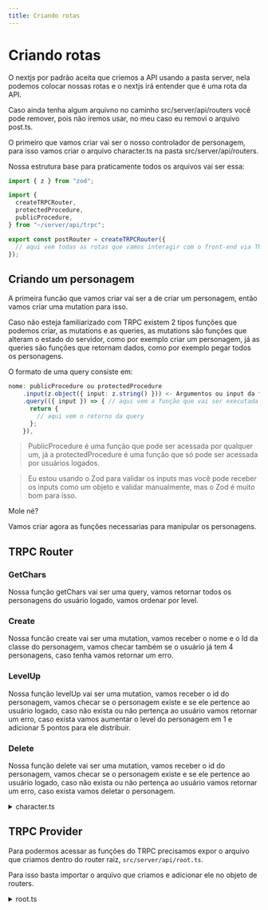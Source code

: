 ```yaml
---
title: Criando rotas
---
```


# Criando rotas

O nextjs por padrão aceita que criemos a API usando a pasta server, nela podemos colocar nossas rotas e o nextjs irá entender que é uma rota da API.

Caso ainda tenha algum arquivno no caminho src/server/api/routers você pode remover, pois não iremos usar, no meu caso eu removi o arquivo post.ts.

O primeiro que vamos criar vai ser o nosso controlador de personagem, para isso vamos criar o arquivo character.ts na pasta src/server/api/routers.

Nossa estrutura base para praticamente todos os arquivos vai ser essa:
```ts
import { z } from "zod";

import {
  createTRPCRouter,
  protectedProcedure,
  publicProcedure,
} from "~/server/api/trpc";

export const postRouter = createTRPCRouter({
  // aqui vem todas as rotas que vamos interagir com o front-end via TRPC
});
```

## Criando um personagem

A primeira funcão que vamos criar vai ser a de criar um personagem, então vamos criar uma mutation para isso.

Caso não esteja familiarizado com TRPC existem 2 tipos funções que podemos criar, as mutations e as queries, as mutations são funções que alteram o estado do servidor, como por exemplo criar um personagem, já as queries são funções que retornam dados, como por exemplo pegar todos os personagens.

O formato de uma query consiste em:
```ts
nome: publicProcedure ou protectedProcedure
    .input(z.object({ input: z.string() })) <- Argumentos ou input da função
    .query(({ input }) => { // aqui vem a função que vai ser executada
      return {
        // aqui vem o retorno da query
      };
    }),
```

> PublicProcedure é uma função que pode ser acessada por qualquer um, já a protectedProcedure é uma função que só pode ser acessada por usuários logados.

> Eu estou usando o Zod para validar os inputs mas você pode receber os inputs como um objeto e validar manualmente, mas o Zod é muito bom para isso.

Mole né?

Vamos criar agora as funções necessarias para manipular os personagens.

## TRPC Router

### GetChars

Nossa função getChars vai ser uma query, vamos retornar todos os personagens do usuário logado, vamos ordenar por level.

### Create

Nossa funcão create vai ser uma mutation, vamos receber o nome e o Id da classe do personagem, vamos checar também se o usuário já tem 4 personagens, caso tenha vamos retornar um erro.

### LevelUp

Nossa função levelUp vai ser uma mutation, vamos receber o id do personagem, vamos checar se o personagem existe e se ele pertence ao usuário logado, caso não exista ou não pertença ao usuário vamos retornar um erro, caso exista vamos aumentar o level do personagem em 1 e adicionar 5 pontos para ele distribuir.

### Delete

Nossa função delete vai ser uma mutation, vamos receber o id do personagem, vamos checar se o personagem existe e se ele pertence ao usuário logado, caso não exista ou não pertença ao usuário vamos retornar um erro, caso exista vamos deletar o personagem.

<details>
  <summary>character.ts</summary>

```ts
import { z } from "zod";

import { createTRPCRouter, protectedProcedure } from "~/server/api/trpc";

export const characterRouter = createTRPCRouter({
  getChars: protectedProcedure.query(async ({ ctx }) => {
    const chars = await ctx.db.character.findMany({
      where: {
        userId: ctx.session.user.id,
      },
    });

    return chars.sort((a, b) => a.level - b.level);
  }),
  create: protectedProcedure
    .input(z.object({ name: z.string().min(1).max(20), classId: z.number() }))
    .mutation(async ({ ctx, input }) => {
      const userChars = await ctx.db.character.findMany({
        where: {
          userId: ctx.session.user.id,
        },
      });

      if (userChars.length >= 4) {
        throw new Error("User has reached the maximum number of characters.");
      }

      return ctx.db.character.create({
        data: {
          name: input.name,
          classId: input.classId,
          userId: ctx.session.user.id,
          charStats: {
            create: {},
          },
          inventory: {
            create: {},
          },
        },
      });
    }),
  levelUp: protectedProcedure
    .input(z.object({ id: z.number() }))
    .mutation(async ({ ctx, input }) => {
      const char = await ctx.db.character.findFirst({
        where: {
          id: input.id,
          userId: ctx.session.user.id,
        },
      });

      if (!char) {
        throw new Error("Character not found.");
      }

      return ctx.db.character.update({
        where: {
          id: input.id,
        },
        data: {
          level: char.level + 1,
          experience: 0,
          points: (char.points || 0) + 5,
        },
      });
    }),
  delete: protectedProcedure
    .input(z.object({ id: z.number() }))
    .mutation(async ({ ctx, input }) => {
      const char = await ctx.db.character.findFirst({
        where: {
          id: input.id,
          userId: ctx.session.user.id,
        },
      });

      if (!char) {
        throw new Error("Character not found.");
      }

      return ctx.db.character.delete({
        where: {
          id: input.id,
        },
      });
    }),
});
```
</details>

## TRPC Provider

Para podermos acessar as funções do TRPC precisamos expor o arquivo que criamos dentro do router raiz, `src/server/api/root.ts`.

Para isso basta importar o arquivo que criamos e adicionar ele no objeto de routers.

<details>
  <summary>root.ts</summary>

```ts
import { createTRPCRouter } from "~/server/api/trpc";
import { characterRouter } from "./routers/character";

/**
 * This is the primary router for your server.
 *
 * All routers added in /api/routers should be manually added here.
 */
export const appRouter = createTRPCRouter({
  character: characterRouter,
});

// export type definition of API
export type AppRouter = typeof appRouter;
```
</details>